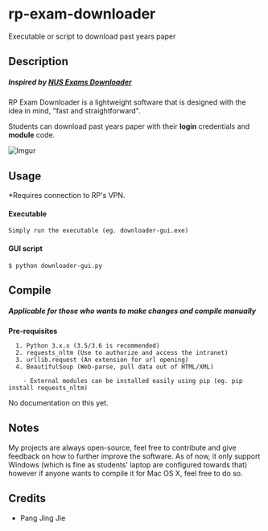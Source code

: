 # rp-exam-downloader
Executable or script to download past years paper

## Description 
##### Inspired by [NUS Exams Downloader](https://github.com/nusmodifications/nus-exams-downloader)

RP Exam Downloader is a lightweight software that is designed with the idea in mind, "fast and straightforward".

Students can download past years paper with their **login** credentials and **module** code.

![Imgur](https://i.imgur.com/jiJPNB0.png)


## Usage

*Requires connection to RP's VPN.

#### Executable

```Simply run the executable (eg. downloader-gui.exe)```

#### GUI script

```$ python downloader-gui.py```

## Compile
##### Applicable for those who wants to make changes and compile manually

**Pre-requisites**
```
  1. Python 3.x.x (3.5/3.6 is recommended)
  2. requests_nltm (Use to authorize and access the intranet)
  3. urllib.request (An extension for url opening)
  4. BeautifulSoup (Web-parse, pull data out of HTML/XML)
  
    - External modules can be installed easily using pip (eg. pip install requests_nltm)
```

No documentation on this yet.

## Notes
My projects are always open-source, feel free to contribute and give feedback on how to further improve the software.
As of now, it only support Windows (which is fine as students' laptop are configured towards that) however if anyone wants
to compile it for Mac OS X, feel free to do so.

## Credits

- Pang Jing Jie
